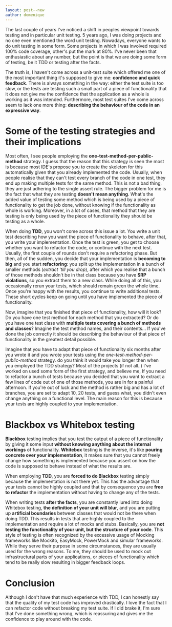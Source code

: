 ```yaml
---
layout: post--new
author: domenique
---
```

The last couple of years I've noticed a shift in peoples viewpoint towards testing and in particular unit testing.
5 years ago, I was doing projects and no one even mentioned the word unit testing. Nowadays,
everyone wants to do unit testing in some form. Some projects in which I was involved required 100% code coverage,
 other's put the mark at 80%. I've never been that enthusiastic about any number, but the point is that we
 are doing some form of testing, be it TDD or testing after the facts.

The truth is, I haven't come across a unit-test suite which offered me one of the most important
thing it's supposed to give me: **confidence and quick feedback**. There is always something in the way:
either the test suite is too slow, or the tests are testing such a small part of a piece of functionality
that it does not give me the confidence that the application as a whole is working as it was intended.
Furthermore, most test suites I've come across seem to lack one more thing: **describing the behaviour of the code in an expressive way**.

# Some of the testing strategies and their implications
Most often, I see people employing the **one-test-method-per-public-method** strategy.
I guess that the reason that this strategy is seen the most is because most IDE's propose you to create
the skeleton for this automatically given that you already implemented the code. Usually,
when people realise that they can't test every branch of the code in one test, they end up making multiple
tests for the same method. This is not a bad thing, they are just adhering to the single assert rule.
The bigger problem for me is the fact that what they are testing **doesn't mean anything**. What's the added value
of testing some method which is being used by a piece of functionality to get the job done,
without knowing if the functionality as whole is working. Moreover, in a lot of cases, that method
that they are testing is only being used by the piece of functionality they should be testing as a whole.

When doing **TDD**, you won't come across this issue a lot. You write a unit test describing how you want the piece of functionality to behave,
after that, you write your implementation. Once the test is green, you get to choose whether you want to refactor the code,
or continue with the next test. Usually, the first couple of rounds don't require a refactoring phase. But then, all of the sudden,
you decide that your implementation is **becoming to big** and you start **refactoring**: you split up the implementation in a
bunch of smaller methods (*extract 'till you drop*), after which you realise that a bunch of those methods shouldn't be in that
class because you have **SRP violations**, so you extract them to a new class. While doing all of this, you occasionally rerun
your tests, which should remain green the whole time. Once you're happy with the results, you continue to write additional tests.
These short cycles keep on going until you have implemented the piece of functionality.

Now, imagine that you finished that piece of functionality, how will it look? Do you have one test method
for each method that you extracted? Or do you have one test class with **multiple tests covering a bunch of methods and classes**?
Imagine the test method names, and their contents... If you've done the job correctly it should be describing the behaviour
of that piece of functionality in the greatest detail possible.

Imagine that you have to adapt that piece of functionality six months after you wrote it and you wrote
 your tests using the *one-test-method-per-public-method* strategy. do you think it would take you longer then when you employed the TDD strategy?
Most of the projects (if not all..) I've worked on used some form of the first strategy, and believe me,
If you need to refactor a bunch of tests because you decided that you want to extract a few lines of code
out of one of those methods, you are in for a painful afternoon. If you're out of luck and the method is rather
big and has a lot of branches, you are set to adapt 10, 20 tests, and guess what, you didn't even change anything on a functional level.
The main reason for this is because your tests are highly coupled to your implementation.

# Blackbox vs Whitebox testing
**Blackbox** testing implies that you test the output of a piece of functionality by giving it some
input **without knowing anything about the internal workings** of functionality.
**Whitebox** testing is the inverse, it's like **pouring concrete over your implementation**, it makes sure
that you cannot freely change how something is implemented because you assert on how the code is supposed
to behave instead of what the results are.

When employing **TDD**, you are **forced to do Blackbox** testing simply because the implementation is not there yet.
This has the advantage that your tests cannot be highly coupled and that by consequence you are **free to refactor**
the implementation without having to change any of the tests.

When writing tests **after the facts**, you are constantly lured into doing Whitebox testing, **the definition of your unit will blur**,
and you are putting up **artificial boundaries** between classes that would not be there when doing TDD.
This results in tests that are highly coupled to the implementation and require a lot of mocks and stubs.
Basically, you are **not testing the functionality of your unit, but the structure of your code**. This style of
testing is often recognized by the excessive usage of Mocking frameworks like Mockito, EasyMock, PowerMock and simular
frameworks. While they serve their purpose in some circumstances, they are usually used for the wrong reasons. To me,
they should be used to mock out infrastructural parts of your applications, or pieces of functionality which tend to be
really slow resulting in bigger feedback loops.

# Conclusion
Although I don't have that much experience with TDD, I can honestly say that the quality of my test code has
improved drastically. I love the fact that I can refactor code without breaking my test suite. If I did brake it,
I'm sure that I've done something wrong, which is reassuring and gives me the confidence to play around with the code.
